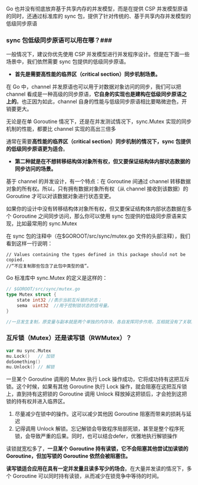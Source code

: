 Go 也并没有彻底放弃基于共享内存的并发模型，而是在提供 CSP 并发模型原语的同时，还通过标准库的 sync 包，提供了针对传统的、基于共享内存并发模型的低级同步原语

### sync 包低级同步原语可以用在哪？###

一般情况下，建议你优先使用 CSP 并发模型进行并发程序设计。但是在下面一些场景中，我们依然需要 sync 包提供的低级同步原语。

* **首先是需要高性能的临界区（critical section）同步机制场景。**

在 Go 中，channel 并发原语也可以用于对数据对象访问的同步，我们可以把 channel 看成是一种高级的同步原语，**它自身的实现也是建构在低级同步原语之上的**。也正因为如此，channel 自身的性能与低级同步原语相比要略微逊色，开销要更大。

无论是在单 Goroutine 情况下，还是在并发测试情况下，sync.Mutex 实现的同步机制的性能，都要比 channel 实现的高出三倍多

通常在需要**高性能的临界区（critical section）同步机制的情况下，sync 包提供的低级同步原语更为适合**。

* **第二种就是在不想转移结构体对象所有权，但又要保证结构体内部状态数据的同步访问的场景。**

基于 channel 的并发设计，有一个特点：在 Goroutine 间通过 channel 转移数据对象的所有权。所以，只有拥有数据对象所有权（从 channel 接收到该数据）的 Goroutine 才可以对该数据对象进行状态变更。

如果你的设计中没有转移结构体对象所有权，但又要保证结构体内部状态数据在多个 Goroutine 之间同步访问，那么你可以使用 sync 包提供的低级同步原语来实现，比如最常用的 sync.Mutex

在 sync 包的注释中（在$GOROOT/src/sync/mutex.go 文件的头部注释），我们看到这样一行说明：

```
// Values containing the types defined in this package should not be copied.
//“不应复制那些包含了此包中类型的值”。
```

Go 标准库中 sync.Mutex 的定义是这样的：

```go
// $GOROOT/src/sync/mutex.go
type Mutex struct {
    state int32 //表示当前互斥锁的状态；
    sema  uint32  //用于控制锁状态的信号量。
}

//一旦发生复制，原变量与副本就是两个单独的内存块，各自发挥同步作用，互相就没有了关联。
```

### 互斥锁（Mutex）还是读写锁（RWMutex）？ ###

```go
var mu sync.Mutex
mu.Lock()   // 加锁
doSomething()
mu.Unlock() // 解锁
```

一旦某个 Goroutine 调用的 Mutex 执行 Lock 操作成功，它将成功持有这把互斥锁。这个时候，如果有其他 Goroutine 执行 Lock 操作，就会阻塞在这把互斥锁上，直到持有这把锁的 Goroutine 调用 Unlock 释放掉这把锁后，才会抢到这把锁的持有权并进入临界区。

1. 尽量减少在锁中的操作。这可以减少其他因 Goroutine 阻塞而带来的损耗与延迟
2. 记得调用 Unlock 解锁。忘记解锁会导致程序局部死锁，甚至是整个程序死锁，会导致严重的后果。同时，也可以结合defer，优雅地执行解锁操作

读锁就宽松多了，**一旦某个 Goroutine 持有读锁，它不会阻塞其他尝试加读锁的 Goroutine，但加写锁的 Goroutine 依然会被阻塞住。**

**读写锁适合应用在具有一定并发量且读多写少的场合**。在大量并发读的情况下，多个 Goroutine 可以同时持有读锁，从而减少在锁竞争中等待的时间。











